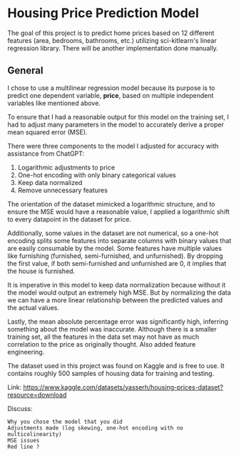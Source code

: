 # Housing Price Prediction Model

The goal of this project is to predict home prices based on 12 different features (area, bedrooms, bathrooms, etc.) utilizing sci-kitlearn's linear regression library. There will be another implementation done manually. 

## General

I chose to use a multilinear regression model because its purpose is to predict one dependent variable, **price**, based on multiple independent variables like mentioned above. 

To ensure that I had a reasonable output for this model on the training set, I had to adjust many parameters in the model to accurately derive a proper mean squared error (MSE). 

There were three components to the model I adjusted for accuracy with assistance from ChatGPT:
    
1. Logarithmic adjustments to price
2. One-hot encoding with only binary categorical values
3. Keep data normalized
4. Remove unnecessary features

The orientation of the dataset mimicked a logarithmic structure, and to ensure the MSE would have a reasonable value, I applied a logarithmic shift to every datapoint in the dataset for price. 

Additionally, some values in the dataset are not numerical, so a one-hot encoding splits some features into separate columns with binary values that are easily consumable by the model. Some features have multiple values like furnishing (furnished, semi-furnished, and unfurnished). By dropping the first value, if both semi-furnished and unfurnished are 0, it implies that the house is furnished.

It is imperative in this model to keep data normalization because without it the model would output an extremely high MSE. But by normalizing the data we can have a more linear relationship between the predicted values and the actual values.

Lastly, the mean absolute percentage error was significantly high, inferring something about the model was inaccurate. Although there is a smaller training set, all the features in the data set may not have as much correlation to the price as originally thought. Also added feature engineering.

The dataset used in this project was found on Kaggle and is free to use. It contains roughly 500 samples of housing data for training and testing. 
    
Link: https://www.kaggle.com/datasets/yasserh/housing-prices-dataset?resource=download

Discuss:

    Why you chose the model that you did
    Adjustments made (log skewing, one-hot encoding with no multicolinearity) 
    MSE issues
    Red line ? 